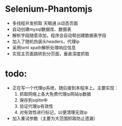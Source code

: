 # Selenium-Phantomjs

* 多线程并发抓取 天眼通 js动态页面 
* 自动创建mysql数据库、数据表
* 解析字段随意添加，程序会自动帮创建数据表字段
* 加入了随机伪装头headers，代理ip
* 采用lxml xpath解析处理响应信息
* 实现主页面跳转到分页面，垂直深度抓取

# todo:

* 正在写一个代理ip系统，随后接到本程序上。主要实现：
   1. 抓取网络上各大免费代理ip网站ip数据
   2. 保存到sqlite中
   3. 验证代理ip有效性
   4. 对有效性进行标记，以便清理无效ip
 * 加入重试参数（主要为大范围抓取防止遗漏）
